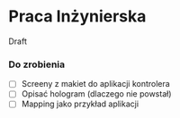 # Praca Inżynierska
Draft


### Do zrobienia

- [ ] Screeny z makiet do aplikacji kontrolera
- [ ] Opisać hologram (dlaczego nie powstał)
- [ ] Mapping jako przykład aplikacji
